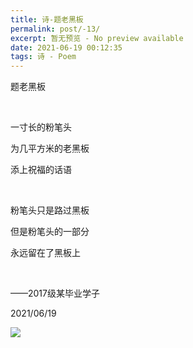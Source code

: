 ```yaml
---
title: 诗-题老黑板
permalink: post/-13/
excerpt: 暂无预览 - No preview available
date: 2021-06-19 00:12:35
tags: 诗 - Poem
---
```


 题老黑板

<p><br></p>

一寸长的粉笔头

为几平方米的老黑板

添上祝福的话语

<p><br></p>

粉笔头只是路过黑板

但是粉笔头的一部分

永远留在了黑板上

<p><br></p>

——2017级某毕业学子

2021/06/19

![](1.jpg)
